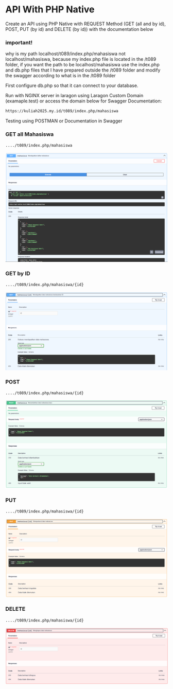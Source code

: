 # API With PHP Native

Create an API using PHP Native with REQUEST Method (GET (all and by id), POST, PUT (by id) and DELETE (by id)) with the documentation below

### important!

why is my path localhost/t089/index.php/mahasiswa not localhost/mahasiswa, because my index.php file is located in the /t089 folder, if you want the path to be localhost/mahasiswa use the index.php and db.php files that I have prepared outside the /t089 folder and modify the swagger according to what is in the /t089 folder

First configure db.php so that it can connect to your database.

Run with NGINX server in laragon using Laragon Custom Domain (examaple.test) or access the domain below for Swagger Documentation:

```bash
https://kuliah2025.my.id/t089/index.php/mahasiswa
```

Testing using POSTMAN or Documentation in Swagger

### GET all Mahasiswa

```bash
..../t089/index.php/mahasiswa
```

![Img](./t089/img/get.png)

### GET by ID

```bash
..../t089/index.php/mahasiswa/{id}
```

![Img](./t089/img/getById.png)

### POST

```bash
..../t089/index.php/mahasiswa/{id}
```

![Img](./t089/img/post.png)

### PUT

```bash
..../t089/index.php/mahasiswa/{id}
```

![Img](./t089/img/putById.png)

### DELETE

```bash
..../t089/index.php/mahasiswa/{id}
```

![Img](./t089/img/deleteById.png)
